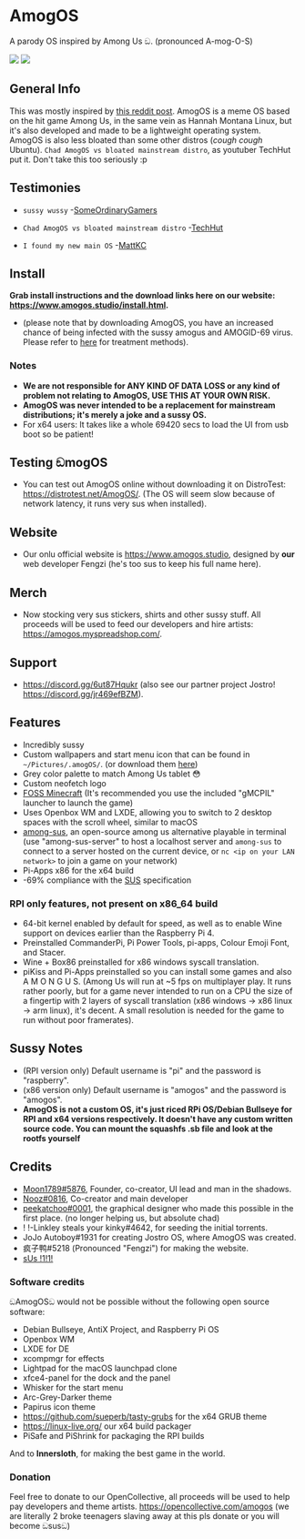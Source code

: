# AmogOS
A parody OS inspired by Among Us ඞ. (pronounced A-mog-O-S)

<img src="https://i.postimg.cc/vmF8tTVH/120727498-ecfc5e00-c497-11eb-9f92-a1b99318fee1.png"/> <img src="https://i.postimg.cc/m2Ym9qXt/130533968-d797e83d-e643-4c62-9264-7d46c2b67b48.png"/>

## General Info

This was mostly inspired by [this reddit post](https://www.reddit.com/r/linuxmint/comments/n9h7b4/amogos_custom_background_mint_x_grey_theme/). AmogOS is a meme OS based on the hit game Among Us, in the same vein as Hannah Montana Linux, but it's also developed and made to be a lightweight operating system. AmogOS is also less bloated than some other distros (*cough cough* Ubuntu). `Chad AmogOS vs bloated mainstream distro`, as youtuber TechHut put it. Don't take this too seriously :p

## Testimonies

- `sussy wussy` -[SomeOrdinaryGamers](https://www.youtube.com/watch?v=ixLuhDxNktk)
  
- `Chad AmogOS vs bloated mainstream distro` -[TechHut](https://www.youtube.com/watch?v=ymYIJYb2hYI)  

- `I found my new main OS` -[MattKC](https://www.youtube.com/watch?v=saScDeK_U9o)

## Install
**Grab install instructions and the download links here on our website: https://www.amogos.studio/install.html.**
- (please note that by downloading AmogOS, you have an increased chance of being infected with the sussy amogus and AMOGID-69 virus. Please refer to [here](https://www.youtube.com/watch?v=nFstpT_YTro) for treatment methods).
### Notes
- **We are not responsible for ANY KIND OF DATA LOSS or any kind of problem not relating to AmogOS, USE THIS AT YOUR OWN RISK.**
- **AmogOS was never intended to be a replacement for mainstream distributions; it's merely a joke and a sussy OS.**
- For x64 users: It takes like a whole 69420 secs to load the UI from usb boot so be patient!

## Testing ඞmogOS
- You can test out AmogOS online without downloading it on DistroTest: https://distrotest.net/AmogOS/. (The OS will seem slow because of network latency, it runs very sus when installed).

## Website
- Our onlu official website is https://www.amogos.studio, designed by **our** web developer Fengzi (he's too sus to keep his full name here).

## Merch
- Now stocking very sus stickers, shirts and other sussy stuff. All proceeds will be used to feed our developers and hire artists: https://amogos.myspreadshop.com/.

## Support
- https://discord.gg/6ut87Hqukr (also see our partner project Jostro! https://discord.gg/jr469efBZM).

## Features
- Incredibly sussy
- Custom wallpapers and start menu icon that can be found in `~/Pictures/.amogOS/`. (or download them [here](https://github.com/Amog-OS/AmogOS-Wallpapers))
- Grey color palette to match Among Us tablet 😳
- Custom neofetch logo
- [FOSS Minecraft](https://gitea.thebrokenrail.com/TheBrokenRail/minecraft-pi-reborn/minecraft-pi-reborn) (It's recommended you use the included "gMCPIL" launcher to launch the game)
- Uses Openbox WM and LXDE, allowing you to switch to 2 desktop spaces with the scroll wheel, similar to macOS
- [among-sus](https://git.sr.ht/~martijnbraam/among-sus), an open-source among us alternative playable in terminal (use "among-sus-server" to host a localhost server and `among-sus` to connect to a server hosted on the current device, or `nc <ip on your LAN network>` to join a game on your network)
- Pi-Apps x86 for the x64 build
- -69% compliance with the [SUS](https://en.m.wikipedia.org/wiki/Single_UNIX_Specification) specification

### RPI only features, not present on x86_64 build
- 64-bit kernel enabled by default for speed, as well as to enable Wine support on devices earlier than the Raspberry Pi 4.
- Preinstalled CommanderPi, Pi Power Tools, pi-apps, Colour Emoji Font, and Stacer.
- Wine + Box86 preinstalled for x86 windows syscall translation.
- piKiss and Pi-Apps preinstalled so you can install some games and also A M O N G U S.
(Among Us will run at ~5 fps on multiplayer play. It runs rather poorly, but for a game never intended to run on a CPU the size of a fingertip with 2 layers of syscall translation (x86 windows -> x86 linux -> arm linux), it's decent. A small resolution is needed for the game to run without poor framerates).

## Sussy Notes
- (RPI version only) Default username is "pi" and the password is "raspberry".
- (x86 version only) Default username is "amogos" and the password is "amogos".
- **AmogOS is not a custom OS, it's just riced RPi OS/Debian Bullseye for RPI and x64 versions respectively. It doesn't have any custom written source code. You can mount the squashfs .sb file and look at the rootfs yourself**

## Credits
- [Moon1789#5876](https://moon1789.github.io/), Founder, co-creator, UI lead and man in the shadows.
- [Nooz#0816](https://nooz.carrd.co/), Co-creator and main developer
- [peekatchoo#0001](https://www.reddit.com/u/_peekatchoo_), the graphical designer who made this possible in the first place. (no longer helping us, but absolute chad)
- ! !-Linkley steals your kinky#4642, for seeding the initial torrents.
- JoJo Autoboy#1931 for creating Jostro OS, where AmogOS was created.
- 疯子鸭#5218 (Pronounced "Fengzi") for making the website.
- [sUs !1!1!](https://media.discordapp.net/attachments/836822984110899261/929825908263620638/SPOILER_lol.jpg)

### Software credits
ඞAmogOSඞ would not be possible without the following open source software:

- Debian Bullseye, AntiX Project, and Raspberry Pi OS
- Openbox WM  
- LXDE for DE  
- xcompmgr for effects  
- Lightpad for the macOS launchpad clone
- xfce4-panel for the dock and the panel
- Whisker for the start menu
- Arc-Grey-Darker theme
- Papirus icon theme
- https://github.com/sueperb/tasty-grubs for the x64 GRUB theme  
- https://linux-live.org/ our x64 build packager
- PiSafe and PiShrink for packaging the RPI builds  

And to **Innersloth**, for making the best game in the world.

### Donation
Feel free to donate to our OpenCollective, all proceeds will be used to help pay developers and theme artists. https://opencollective.com/amogos (we are literally 2 broke teenagers slaving away at this pls donate or you will become ඞsusඞ)
